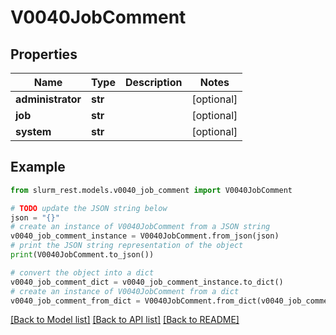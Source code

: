 # V0040JobComment


## Properties

Name | Type | Description | Notes
------------ | ------------- | ------------- | -------------
**administrator** | **str** |  | [optional] 
**job** | **str** |  | [optional] 
**system** | **str** |  | [optional] 

## Example

```python
from slurm_rest.models.v0040_job_comment import V0040JobComment

# TODO update the JSON string below
json = "{}"
# create an instance of V0040JobComment from a JSON string
v0040_job_comment_instance = V0040JobComment.from_json(json)
# print the JSON string representation of the object
print(V0040JobComment.to_json())

# convert the object into a dict
v0040_job_comment_dict = v0040_job_comment_instance.to_dict()
# create an instance of V0040JobComment from a dict
v0040_job_comment_from_dict = V0040JobComment.from_dict(v0040_job_comment_dict)
```
[[Back to Model list]](../README.md#documentation-for-models) [[Back to API list]](../README.md#documentation-for-api-endpoints) [[Back to README]](../README.md)


